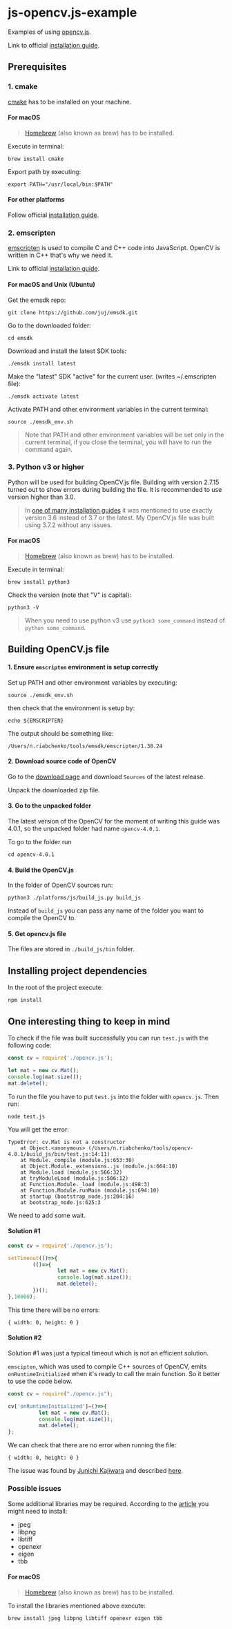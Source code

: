 # js-opencv.js-example
Examples of using [opencv.js](https://docs.opencv.org/master/d5/d10/tutorial_js_root.html). 

Link to official [installation guide](https://docs.opencv.org/master/d4/da1/tutorial_js_setup.html).
 
## Prerequisites 

### 1. cmake

[cmake](https://cmake.org/) has to be installed on your machine.

#### For macOS

> [Homebrew](https://brew.sh/) (also known as brew) has to be installed.

Execute in terminal:
```
brew install cmake
```  

Export path by executing:
```
export PATH="/usr/local/bin:$PATH"
```

#### For other platforms

Follow official [installation guide](https://cmake.org/install/).

### 2. emscripten

[emscripten](https://kripken.github.io/emscripten-site/docs/introducing_emscripten/about_emscripten.html) is used to compile C and C++ code into JavaScript. 
OpenCV is written in C++ that's why we need it.

Link to official [installation guide](https://kripken.github.io/emscripten-site/docs/getting_started/downloads.html).

#### For macOS and Unix (Ubuntu)

Get the emsdk repo: 
```
git clone https://github.com/juj/emsdk.git
```

Go to the downloaded folder: 
```
cd emsdk
```

Download and install the latest SDK tools:
 ```
 ./emsdk install latest
 ```

Make the "latest" SDK "active" for the current user. (writes ~/.emscripten file):
```
./emsdk activate latest
```

Activate PATH and other environment variables in the current terminal: 
```
source ./emsdk_env.sh
```

> Note that PATH and other environment variables will be set only in the current terminal, if you close the terminal, you will have to run the command again.

### 3. Python v3 or higher

Python will be used for building OpenCV.js file. Building with version 2.7.15 turned out to show errors during building the file. 
It is recommended to use version higher than 3.0. 

> In [one of many installation guides](https://www.pyimagesearch.com/2018/08/17/install-opencv-4-on-macos/) it was mentioned to use exactly version 3.6 instead of 3.7 or the latest. My OpenCV.js 
file was built using 3.7.2 without any issues.

#### For macOS

> [Homebrew](https://brew.sh/) (also known as brew) has to be installed.

Execute in terminal:
```
brew install python3
```

Check the version (note that "V" is capital):
```
python3 -V
```

> When you need to use python v3 use `python3 some_command` instead of `python some_command`.

## Building OpenCV.js file

#### 1. Ensure `emscripten` environment is setup correctly

Set up PATH and other environment variables by executing:
```
source ./emsdk_env.sh
``` 
then check that the environment is setup by:
```
echo ${EMSCRIPTEN}
```

The output should be something like:  
```
/Users/n.riabchenko/tools/emsdk/emscripten/1.38.24
```

#### 2. Download source code of OpenCV

Go to the [download page](https://opencv.org/releases.html) and download `Sources` of the latest release.

Unpack the downloaded zip file.

#### 3. Go to the unpacked folder

The latest version of the OpenCV for the moment of writing this guide was 4.0.1, so the unpacked folder had name `opencv-4.0.1`.

To go to the folder run 
```
cd opencv-4.0.1
```

#### 4. Build the OpenCV.js

In the folder of OpenCV sources run: 
```
python3 ./platforms/js/build_js.py build_js
``` 

Instead of `build_js` you can pass any name of the folder you want to compile the OpenCV to. 

#### 5. Get opencv.js file

The files are stored in `./build_js/bin` folder. 

## Installing project dependencies

In the root of the project execute:
```
npm install
```

## One interesting thing to keep in mind

To check if the file was built successfully you can run `test.js` with the following code:

```javascript
const cv = require('./opencv.js');

let mat = new cv.Mat();
console.log(mat.size());
mat.delete();
```

To run the file you have to put `test.js` into the folder with `opencv.js`. Then run:
```
node test.js
```

You will get the error:
```
TypeError: cv.Mat is not a constructor
    at Object.<anonymous> (/Users/n.riabchenko/tools/opencv-4.0.1/build_js/bin/test.js:14:11)
    at Module._compile (module.js:653:30)
    at Object.Module._extensions..js (module.js:664:10)
    at Module.load (module.js:566:32)
    at tryModuleLoad (module.js:506:12)
    at Function.Module._load (module.js:498:3)
    at Function.Module.runMain (module.js:694:10)
    at startup (bootstrap_node.js:204:16)
    at bootstrap_node.js:625:3
```

We need to add some wait.

#### Solution #1

```javascript
const cv = require('./opencv.js');

setTimeout(()=>{
        (()=>{
                let mat = new cv.Mat();
                console.log(mat.size());
                mat.delete();
        })();
},10000);
```

This time there will be no errors:

```
{ width: 0, height: 0 }
```

#### Solution #2

Solution #1 was just a typical timeout which is not an efficient solution. 

`emscipten`, which was used to compile C++ sources of OpenCV, emits `onRuntimeInitialized` when it's ready to call the main function. 
So it better to use the code below.

```javascript
const cv = require("./opencv.js");

cv['onRuntimeInitialized']=()=>{
          let mat = new cv.Mat();
          console.log(mat.size());
          mat.delete();
};
```

We can check that there are no error when running the file:

```
{ width: 0, height: 0 }
```

The issue was found by [Junichi Kajiwara](https://dev.to/kjunichi) and described [here](https://dev.to/kjunichi/requireopencvjs-is-not-enough-for-using-opencvjs-8ff).

### Possible issues

Some additional libraries may be required. According to the [article](https://www.pyimagesearch.com/2018/08/17/install-opencv-4-on-macos/) you might need to install:
- jpeg
- libpng
- libtiff 
- openexr 
- eigen
- tbb

#### For macOS

> [Homebrew](https://brew.sh/) (also known as brew) has to be installed.

To install the libraries mentioned above execute:  
```
brew install jpeg libpng libtiff openexr eigen tbb
```
